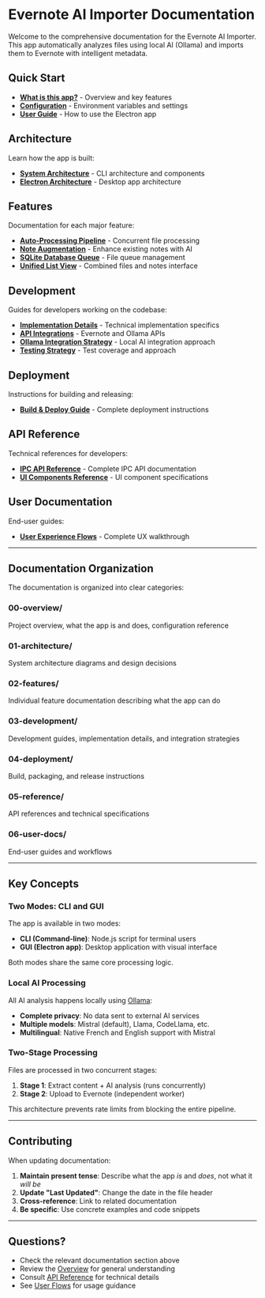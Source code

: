 # Evernote AI Importer Documentation

Welcome to the comprehensive documentation for the Evernote AI Importer. This app automatically analyzes files using local AI (Ollama) and imports them to Evernote with intelligent metadata.

## Quick Start

- **[What is this app?](00-overview/README.md)** - Overview and key features
- **[Configuration](00-overview/configuration.md)** - Environment variables and settings
- **[User Guide](06-user-docs/electron-user-flows.md)** - How to use the Electron app

## Architecture

Learn how the app is built:

- **[System Architecture](01-architecture/system-architecture.md)** - CLI architecture and components
- **[Electron Architecture](01-architecture/electron-architecture.md)** - Desktop app architecture

## Features

Documentation for each major feature:

- **[Auto-Processing Pipeline](02-features/auto-processing-pipeline.md)** - Concurrent file processing
- **[Note Augmentation](02-features/note-augmentation.md)** - Enhance existing notes with AI
- **[SQLite Database Queue](02-features/sqlite-database.md)** - File queue management
- **[Unified List View](02-features/ui-unification.md)** - Combined files and notes interface

## Development

Guides for developers working on the codebase:

- **[Implementation Details](03-development/implementation-details.md)** - Technical implementation specifics
- **[API Integrations](03-development/api-integrations.md)** - Evernote and Ollama APIs
- **[Ollama Integration Strategy](03-development/electron-ollama-integration.md)** - Local AI integration approach
- **[Testing Strategy](03-development/testing-strategy.md)** - Test coverage and approach

## Deployment

Instructions for building and releasing:

- **[Build & Deploy Guide](04-deployment/electron-build-deploy.md)** - Complete deployment instructions

## API Reference

Technical references for developers:

- **[IPC API Reference](05-reference/electron-ipc-api.md)** - Complete IPC API documentation
- **[UI Components Reference](05-reference/ui-specification.md)** - UI component specifications

## User Documentation

End-user guides:

- **[User Experience Flows](06-user-docs/electron-user-flows.md)** - Complete UX walkthrough

---

## Documentation Organization

The documentation is organized into clear categories:

### 00-overview/
Project overview, what the app is and does, configuration reference

### 01-architecture/
System architecture diagrams and design decisions

### 02-features/
Individual feature documentation describing what the app can do

### 03-development/
Development guides, implementation details, and integration strategies

### 04-deployment/
Build, packaging, and release instructions

### 05-reference/
API references and technical specifications

### 06-user-docs/
End-user guides and workflows

---

## Key Concepts

### Two Modes: CLI and GUI

The app is available in two modes:
- **CLI (Command-line)**: Node.js script for terminal users
- **GUI (Electron app)**: Desktop application with visual interface

Both modes share the same core processing logic.

### Local AI Processing

All AI analysis happens locally using [Ollama](https://ollama.ai):
- **Complete privacy**: No data sent to external AI services
- **Multiple models**: Mistral (default), Llama, CodeLlama, etc.
- **Multilingual**: Native French and English support with Mistral

### Two-Stage Processing

Files are processed in two concurrent stages:
1. **Stage 1**: Extract content + AI analysis (runs concurrently)
2. **Stage 2**: Upload to Evernote (independent worker)

This architecture prevents rate limits from blocking the entire pipeline.

---

## Contributing

When updating documentation:

1. **Maintain present tense**: Describe what the app *is* and *does*, not what it *will be*
2. **Update "Last Updated"**: Change the date in the file header
3. **Cross-reference**: Link to related documentation
4. **Be specific**: Use concrete examples and code snippets

---

## Questions?

- Check the relevant documentation section above
- Review the [Overview](00-overview/README.md) for general understanding
- Consult [API Reference](05-reference/electron-ipc-api.md) for technical details
- See [User Flows](06-user-docs/electron-user-flows.md) for usage guidance
